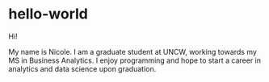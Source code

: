 # hello-world

Hi! 

My name is Nicole. I am a graduate student at UNCW, working towards my MS in Business Analytics. I enjoy programming and hope to start a career in analytics and data science upon graduation.
